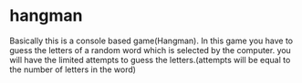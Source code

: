# hangman
Basically this is a console based game(Hangman).
In this game you have to guess the letters of a random word which is selected by the computer.
you will have the limited attempts to guess the letters.(attempts will be equal to the number of letters in the word)
